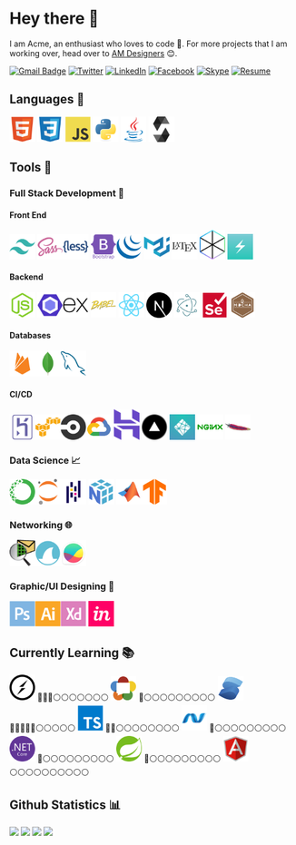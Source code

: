 # Hey there 👋

I am Acme, an enthusiast who loves to code 🙂. For more projects that I am working over, head over to [AM Designers](https://github.com/AM-Designers) 😊.

[![Gmail Badge](https://img.shields.io/badge/-Email-0A66C2?style=for-the-badge&logo=Mail.Ru&logoColor=ffffff)](mailto:acmegamers@fatima-academy.com)
[![Twitter](https://img.shields.io/badge/twitter-0A66C2.svg?style=for-the-badge&logo=twitter&logoColor=ffffff)](https://twitter.com/acme_gamers)
[![LinkedIn](https://img.shields.io/badge/linkedin-0A66C2.svg?style=for-the-badge&logo=linkedin&logoColor=ffffff)](https://www.linkedin.com/in/acme-gamers/)
[![Facebook](https://img.shields.io/badge/facebook-0A66C2.svg?style=for-the-badge&logo=facebook&logoColor=ffffff)](https://www.facebook.com/acmegamers/)
[![Skype](https://img.shields.io/badge/skype-0A66C2.svg?style=for-the-badge&logo=skype&logoColor=ffffff)](https://join.skype.com/invite/MG9hK7OkRNzS)
[![Resume](https://img.shields.io/badge/Resume-0A66C2.svg?style=for-the-badge&logo=Academia&logoColor=ffffff)](https://raw.githubusercontent.com/AcmeGamers/Projects/master/Resume.pdf)

## Languages 🌆

<img width="45" src='https://raw.githubusercontent.com/devicons/devicon/master/icons/html5/html5-original.svg' alt='HTML5'>
<img width="45" src='https://raw.githubusercontent.com/devicons/devicon/master/icons/css3/css3-original.svg' alt='CSS'>
<img width='45px' src='https://raw.githubusercontent.com/devicons/devicon/master/icons/javascript/javascript-original.svg' alt='JavaScript'>
<img width='45px' src='https://raw.githubusercontent.com/devicons/devicon/master/icons/python/python-original.svg' alt='Python'>
<img width='45px' src='https://raw.githubusercontent.com/devicons/devicon/master/icons/java/java-original.svg' alt='Java'>
<img width='45px' src='https://raw.githubusercontent.com/devicons/devicon/master/icons/solidity/solidity-original.svg' alt='Solidity'>

## Tools 🧰

### Full Stack Development 🚀

#### Front End
<img width='45px' src='https://raw.githubusercontent.com/devicons/devicon/master/icons/tailwindcss/tailwindcss-plain.svg' alt='Tailwind CSS'> <img width='45px' src='https://raw.githubusercontent.com/devicons/devicon/master/icons/sass/sass-original.svg' alt='SASS'><img width='45px' src='https://raw.githubusercontent.com/devicons/devicon/master/icons/less/less-plain-wordmark.svg' alt='LESS'> <img width='45px' src='https://raw.githubusercontent.com/devicons/devicon/master/icons/bootstrap/bootstrap-plain-wordmark.svg' alt='Bootstrap'><img width='45px' src='https://raw.githubusercontent.com/devicons/devicon/master/icons/jquery/jquery-original.svg' alt='jQuery'> <img width='45px' src='https://raw.githubusercontent.com/devicons/devicon/master/icons/materialui/materialui-original.svg' alt='Material UI'> <img width='45px' src='https://raw.githubusercontent.com/devicons/devicon/master/icons/latex/latex-original.svg' alt='LaTex'> <img width='45px' src='Assets/fluent-ui-logo.png' alt='Fluent UI'> <img width='45px' src='Assets/chakra_ui.jpg' alt='Charkra UI'> 

#### Backend
<img width='45px' src='https://raw.githubusercontent.com/devicons/devicon/master/icons/nodejs/nodejs-original.svg' alt='Node.js'> <img width='45px' src='https://raw.githubusercontent.com/devicons/devicon/master/icons/eslint/eslint-original.svg'><img width='45px' src='https://raw.githubusercontent.com/devicons/devicon/master/icons/express/express-original.svg' alt='Express'> <img width='45px' src='https://raw.githubusercontent.com/devicons/devicon/master/icons/babel/babel-original.svg' alt='Babel'> <img width='45px' src='https://raw.githubusercontent.com/devicons/devicon/master/icons/react/react-original.svg' alt='React'> <img width='45px' src='https://raw.githubusercontent.com/devicons/devicon/master/icons/nextjs/nextjs-original.svg' alt='Next.js'> <img width='45px' src='https://raw.githubusercontent.com/devicons/devicon/master/icons/electron/electron-original.svg' alt='Electron'> <img width='45px' src='https://raw.githubusercontent.com/devicons/devicon/master/icons/selenium/selenium-original.svg' alt='Selenium'> <img width='45px' src='https://raw.githubusercontent.com/devicons/devicon/master/icons//mocha/mocha-plain.svg' alt='Moocha'> 

#### Databases
<img width='45px' src='https://raw.githubusercontent.com/devicons/devicon/master/icons/firebase/firebase-plain.svg' alt='Firebase'><img width='45px' src='https://raw.githubusercontent.com/devicons/devicon/master/icons/mongodb/mongodb-original.svg' alt='MongoDB'><img width='45px' src='https://raw.githubusercontent.com/devicons/devicon/master/icons/mysql/mysql-original.svg' alt='MySQL'>

#### CI/CD
<img width='45px' src='https://raw.githubusercontent.com/devicons/devicon/master/icons/heroku/heroku-original.svg' alt='Heroku'><img width='45px' src='https://raw.githubusercontent.com/devicons/devicon/master/icons/amazonwebservices/amazonwebservices-original.svg' alt='AWS'><img width='45px' src='https://raw.githubusercontent.com/devicons/devicon/master/icons/circleci/circleci-plain.svg' alt='CircleCI'><img width='45px' src='https://raw.githubusercontent.com/devicons/devicon/master/icons/googlecloud/googlecloud-original.svg' alt='Google Cloud'> <img width='45px' src='Assets/Hostinger-logo.svg' alt='Hostinger'> <img width='45px' src='Assets/Vercel.png' alt='Hostinger'> <img width='45px' src='Assets/netlify.jpg' alt='Netlify'> <img width='45px' src='https://raw.githubusercontent.com/devicons/devicon/master/icons/nginx/nginx-original.svg' alt='Nginx'> <img width='45px' src='https://raw.githubusercontent.com/devicons/devicon/master/icons/apache/apache-original.svg' alt='Apache'> 
    
### Data Science 📈

<img width="45" src='https://raw.githubusercontent.com/devicons/devicon/master/icons/anaconda/anaconda-original.svg' alt='Anaconda'><img width="45" src='https://raw.githubusercontent.com/devicons/devicon/master/icons/jupyter/jupyter-original.svg' alt='Jypyter'><img width='45px' src='https://raw.githubusercontent.com/devicons/devicon/master/icons/pandas/pandas-original.svg' alt='Pandas'> <img width='45px' src='https://raw.githubusercontent.com/devicons/devicon/master/icons/numpy/numpy-original.svg' alt='Numpy'> <img width='45px' src='https://raw.githubusercontent.com/devicons/devicon/master/icons/matlab/matlab-original.svg' alt='MATLAB'><img width="45" src='https://raw.githubusercontent.com/devicons/devicon/master/icons/tensorflow/tensorflow-original.svg' alt='Tensorflow'>
    

### Networking 🌐
    
<img width="45px" src="Assets/packet-tracer.png" alt="Packet Tracer"><img width="45px" src="Assets/wireshark-1.png" alt="Wire Shark"><img width="45px" src="Assets/glasswire.png" alt="Glass Wire">
    

### Graphic/UI Designing 🎨

<img width="45" src='https://raw.githubusercontent.com/devicons/devicon/master/icons/photoshop/photoshop-plain.svg' alt='Photoshop'><img width="45" src='https://raw.githubusercontent.com/devicons/devicon/master/icons/illustrator/illustrator-plain.svg' alt='Illustrator'><img width='45px' src='https://raw.githubusercontent.com/devicons/devicon/master/icons/xd/xd-plain.svg' alt='Adobe XD'> <img width='45px' src='Assets/invision.png' alt='Invision'> 
    
## Currently Learning 📚

<img width="45px" src="https://raw.githubusercontent.com/devicons/devicon/master/icons/socketio/socketio-original.svg" alt="Socket.io">
🔵🔵🔵⚪️⚪️⚪️⚪️⚪️⚪️⚪️
    
<img width="45px" src="Assets/webrtc.png" alt="WebRTC">
🔵⚪️⚪️⚪️⚪️⚪️⚪️⚪️⚪️⚪️
    
<img width="45px" src="Assets/solidjs.svg" alt="Solid JS">
🔵🔵🔵🔵🔵⚪️⚪️⚪️⚪️⚪️
    
<img width="45px" src="https://raw.githubusercontent.com/devicons/devicon/master/icons/typescript/typescript-original.svg" alt="TypeScript">
🔵🔵⚪️⚪️⚪️⚪️⚪️⚪️⚪️⚪️
    
<img width="45px" src="https://github.com/devicons/devicon/blob/master/icons/dot-net/dot-net-original.svg" alt="Dot-Net">
🔵⚪️⚪️⚪️⚪️⚪️⚪️⚪️⚪️⚪️

<img width="45px" src="https://raw.githubusercontent.com/devicons/devicon/master/icons/dotnetcore/dotnetcore-original.svg" alt="Dot-Net Core">
🔵⚪️⚪️⚪️⚪️⚪️⚪️⚪️⚪️⚪️
    
<img width="45px" src="https://raw.githubusercontent.com/devicons/devicon/master/icons/spring/spring-original.svg" alt="Spring Boot">
🔵⚪️⚪️⚪️⚪️⚪️⚪️⚪️⚪️⚪️
    
<img width="45px" src="https://raw.githubusercontent.com/devicons/devicon/master/icons/angularjs/angularjs-original.svg" alt="Angular">
⚪️⚪️⚪️⚪️⚪️⚪️⚪️⚪️⚪️⚪️

## Github Statistics 📊

<img width="350px" src="https://github-readme-stats.vercel.app/api/top-langs/?username=AcmeGamers&count_private=true&hide=html&layout=compact&title_color=fff&icon_color=fff&text_color=9f9f9f&bg_color=151515" />
<img width="350px" src="https://github-readme-stats.vercel.app/api/?username=AcmeGamers&show_icons=true&title_color=fff&icon_color=fff&text_color=9f9f9f&bg_color=151515" />
<img width="350px" src="https://github-readme-streak-stats.herokuapp.com?user=AcmeGamers&theme=dark&hide_border=true" />
<img width="350px" src="https://activity-graph.herokuapp.com/graph?username=AcmeGamers&custom_title=Activity&show_icons=true&title_color=fff&icon_color=fff&text_color=9f9f9f&bg_color=151515" />
